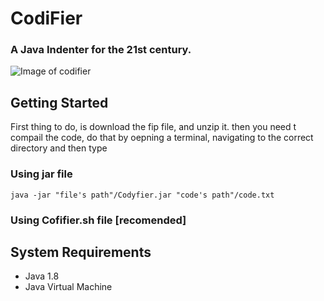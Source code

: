 # CodiFier

### A Java Indenter for the 21st century.
![Image of codifier](https://github.com/giorgoslivas/Codyfier/blob/master/Readme_resources/Screen%20Shot%202018-01-14%20at%2016.03.22.png)
## Getting Started
First thing to do, is download the fip file, and unzip it. then you need t compail the code, do that by oepning a terminal, navigating to the correct directory and then type

### Using jar file
```
java -jar "file's path"/Codyfier.jar "code's path"/code.txt 
```

### Using Cofifier.sh file [recomended]

## System Requirements

* Java 1.8 
* Java Virtual Machine
